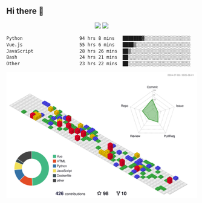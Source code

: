 ## Hi there 👋
<div align="center">
<span>  </span>
<img height="170px" src="https://github-readme-stats.vercel.app/api?username=bigQY&show_icons=true&count_private==true&v=3" /><span>        </span><img height="170px" src="https://github-readme-stats.vercel.app/api/top-langs/?username=bigQY&layout=compact&langs_count=8&hide=html&v=3" />
<span>  </span>
</div>
<div align="center">

<!--START_SECTION:waka-->

```txt
Python                     94 hrs 8 mins   ███████▓░░░░░░░░░░░░░░░░░   30.52 %
Vue.js                     55 hrs 6 mins   ████▒░░░░░░░░░░░░░░░░░░░░   17.87 %
JavaScript                 28 hrs 26 mins  ██▒░░░░░░░░░░░░░░░░░░░░░░   09.22 %
Bash                       24 hrs 21 mins  ██░░░░░░░░░░░░░░░░░░░░░░░   07.90 %
Other                      23 hrs 22 mins  ██░░░░░░░░░░░░░░░░░░░░░░░   07.58 %
```

<!--END_SECTION:waka-->
</div>

![](./profile-3d-contrib/profile-gitblock.svg)
